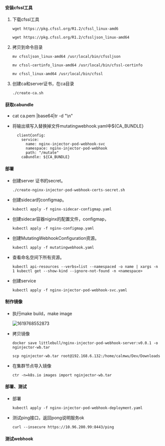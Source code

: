 #### 安装cfssl工具

1. 下载cfssl工具

   ```
   wget https://pkg.cfssl.org/R1.2/cfssl_linux-amd6
   
   wget https://pkg.cfssl.org/R1.2/cfssljson_linux-amd64
   ```

2. 拷贝到命令目录

   ```
   mv cfssljson_linux-amd64 /usr/local/bin/cfssljson
   
   mv cfssl-certinfo_linux-amd64 /usr/local/bin/cfssl-certinfo
   
   mv cfssl_linux-amd64 /usr/local/bin/cfssl
   ```

3. 创建ca和server证书，在ca目录

   ```
   ./create-ca.sh
   ```

   

#### 获取cabundle

- cat ca.pem |base64|tr -d "\n"

- 将输出填写入替换掉文件mutatingwebhook.yaml中${CA_BUNDLE}

  ```
    clientConfig:
      service:
        name: nginx-injector-pod-webhook-svc
        namespace: nginx-injector-pod-webhook
        path: "/mutate"
      caBundle: ${CA_BUNDLE}
  ```



#### 部署

- 创建server 证书的secret。

  ```
  ./create-nginx-injector-pod-webhook-certs-secret.sh
  ```

- 创建sidecar的configmap。

  ```
  kubectl apply -f nginx-sidecar-configmap.yaml
  ```

- 创建sidecar容器niginx的配置文件，configmap，

  ```
  kubectl apply -f nginx-configmap.yaml
  ```

- 创建MutatingWebhookConfiguration资源。

  ```
  kubectl apply -f mutatingwebhook.yaml
  ```

- 查看命名空间下所有资源。

  ```
  kubectl api-resources --verbs=list --namespaced -o name | xargs -n 1 kubectl get --show-kind --ignore-not-found -n <namespace>
  ```

- 创建service

  ```
  kubectl apply -f nginx-injector-pod-webhook-svc.yaml
  ```



#### 制作镜像

- 执行make build，make image

  ![1619768552873](C:\Users\wubo0\AppData\Roaming\Typora\typora-user-images\1619768552873.png)

- 拷贝镜像

  ```
  docker save littlebull/nginx-injector-pod-webhook-server:v0.0.1 -o nginjector-wb.tar
  
  scp nginjector-wb.tar root@192.168.6.132:/home/calmwu/Dev/Downloads
  ```

- 在集群节点导入镜像

  ```
  ctr -n=k8s.io images import nginjector-wb.tar
  ```



#### 部署、测试

- 部署

  ```
  kubectl apply -f nginx-injector-pod-webhook-deployment.yaml
  ```

- 测试ping接口，返回pong说明服务ok

  ```
  curl --insecure https://10.96.200.99:8443/ping
  ```

  

#### 测试webhook